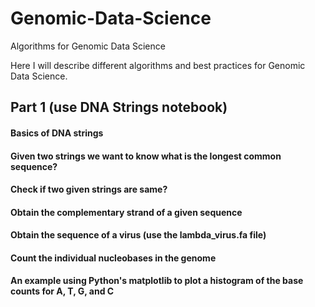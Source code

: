 # Genomic-Data-Science
Algorithms for Genomic Data Science

Here I will describe different algorithms and best practices for Genomic Data Science.

## Part 1 (use DNA Strings notebook)
#### Basics of DNA strings
#### Given two strings we want to know what is the longest common sequence?
#### Check if two given strings are same?
#### Obtain the complementary strand of a given sequence
#### Obtain the sequence of a virus (use the lambda_virus.fa file)
#### Count the individual nucleobases in the genome
#### An example using Python's matplotlib to plot a histogram of the base counts for A, T, G, and C

